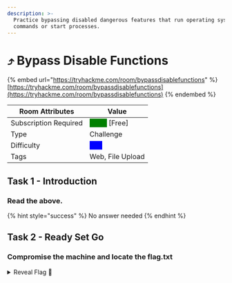 ```yaml
---
description: >-
  Practice bypassing disabled dangerous features that run operating system
  commands or start processes.
---
```


# ⤴ Bypass Disable Functions

{% embed url="https://tryhackme.com/room/bypassdisablefunctions" %}
[https://tryhackme.com/room/bypassdisablefunctions](https://tryhackme.com/room/bypassdisablefunctions)
{% endembed %}

| Room Attributes       | Value                                                                   |
| --------------------- | ----------------------------------------------------------------------- |
| Subscription Required |  <mark style="color:green;background-color:green;">False</mark> \[Free] |
| Type                  | Challenge                                                               |
| Difficulty            |  <mark style="color:blue;background-color:blue;">Info</mark>            |
| Tags                  | Web, File Upload                                                        |



## Task 1 - Introduction

### Read the above.

{% hint style="success" %}
No answer needed
{% endhint %}

## Task 2 - Ready Set Go

### Compromise the machine and locate the flag.txt

<details>

<summary>Reveal Flag <span data-gb-custom-inline data-tag="emoji" data-code="1f6a9">🚩</span></summary>

:triangular\_flag\_on\_post:`thm{bypass_d1sable_functions_1n_php}`

</details>
